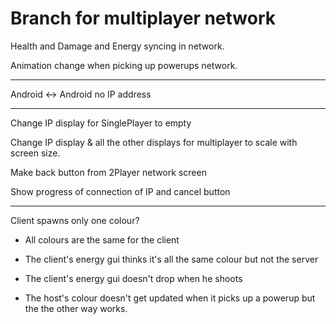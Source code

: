 Branch for multiplayer network
===

Health and Damage and Energy syncing in network. 

Animation change when picking up powerups network.

---

Android <-> Android no IP address

---

Change IP display for SinglePlayer to empty

Change IP display & all the other displays for multiplayer to scale with screen size.


Make back button from 2Player network screen

Show progress of connection of IP and cancel button

---

Client spawns only one colour?

- All colours are the same for the client

- The client's energy gui thinks it's all the same colour but not the server

- The client's energy gui doesn't drop when he shoots

- The host's colour doesn't get updated when it picks up a powerup but the the other way works.

